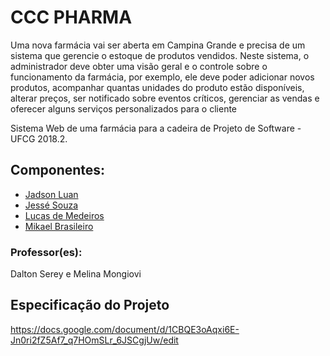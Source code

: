# CCC PHARMA
  Uma nova farmácia vai ser aberta em Campina Grande e precisa de um sistema que gerencie o estoque de produtos vendidos. Neste sistema, o administrador deve obter uma visão geral e o controle sobre o funcionamento da farmácia, por exemplo, ele deve poder adicionar novos produtos, acompanhar quantas unidades do produto estão disponíveis, alterar preços, ser notificado sobre eventos críticos, gerenciar as vendas e oferecer alguns serviços personalizados para o cliente


 Sistema Web de uma farmácia para a cadeira de Projeto de Software - UFCG 2018.2.
 

## Componentes:
- [Jadson Luan](https://github.com/jadsonluan)
- [Jessé Souza](https://github.com/jessesouza21)
- [Lucas de Medeiros](https://github.com/LukeHxH)
- [Mikael Brasileiro](https://github.com/Mikaelbfaa)


### Professor(es):
Dalton Serey e Melina Mongiovi


## Especificação do Projeto
https://docs.google.com/document/d/1CBQE3oAqxi6E-Jn0ri2fZ5Af7_q7HOmSLr_6JSCgjUw/edit

